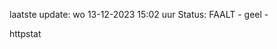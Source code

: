 laatste update: 
wo 13-12-2023 15:02   uur 
Status: FAALT - geel - 
<div class="service Y">httpstat</div>